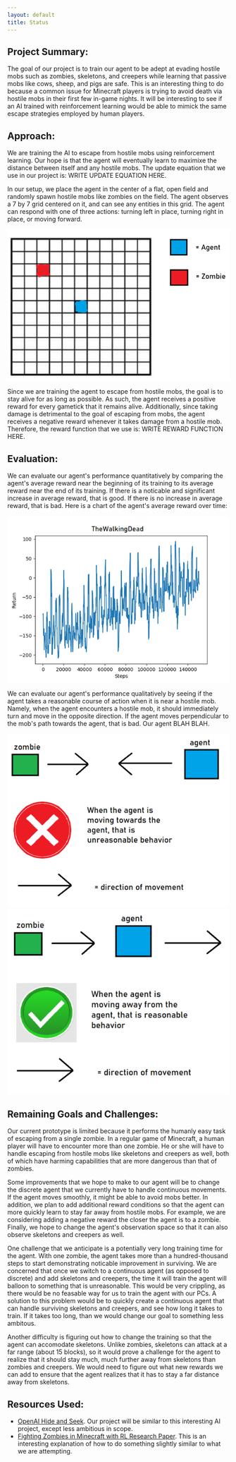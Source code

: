 ```yaml
---
layout: default
title: Status
---
```

## Project Summary: 
The goal of our project is to train our agent to be adept at evading hostile mobs such as zombies, 
skeletons, and creepers while learning that passive mobs like cows, sheep, and pigs are safe. This is an
interesting thing to do because a common issue for Minecraft players is trying to avoid death via hostile mobs 
in their first few in-game nights. It will be interesting to see if an AI trained with reinforcement learning would 
be able to mimick the same escape strategies employed by human players.

## Approach: 
We are training the AI to escape from hostile mobs using reinforcement learning. Our hope is that 
the agent will eventually learn to maximixe the distance between itself and any hostile mobs. 
The update equation that we use in our project is: WRITE UPDATE EQUATION HERE. 

In our setup, we place the agent in the center of a flat, open field and randomly spawn hostile mobs like zombies on the field. The agent observes a 7 by 7
grid centered on it, and can see any entities in this grid. The agent can respond with one of three actions: turning left in place, 
turning right in place, or moving forward.  

![An example setup for the sanity check case](SETUP.png)

Since we are training the agent to escape from hostile mobs, the goal is to stay alive for as long as possible. As such, the agent receives a positive reward for every 
gametick that it remains alive. Additionally, since taking damage is detrimental to the goal of escaping from mobs, the agent receives a negative reward
whenever it takes damage from a hostile mob. Therefore, the reward function that we use is: WRITE REWARD FUNCTION HERE.

## Evaluation:
We can evaluate our agent's performance quantitatively by comparing the agent's average reward near the beginning of its 
training to its average reward near the end of its training. If there is a noticable and significant increase in average 
reward, that is good. If there is no increase in average reward, that is bad. Here is a chart of the agent's average reward over time:  

![The reward graph for sanity check agent](RETURNS.png)

We can evaluate our agent's performance qualitatively by seeing if the agent takes a reasonable course of action when it is near a hostile mob. Namely, 
when the agent encounters a hostile mob, it should immediately turn and move in the opposite direction. If the agent moves perpendicular to the mob's 
path towards the agent, that is bad. Our agent BLAH BLAH.  

![](BAD_BEHAVIOR.png) ![](GOOD_BEHAVIOR.png)

## Remaining Goals and Challenges:
Our current prototype is limited because it performs the humanly easy task of escaping from a single zombie. In a regular game of Minecraft, 
a human player will have to encounter more than one zombie. He or she will have to handle escaping from hostile mobs like skeletons and 
creepers as well, both of which have harming capabilities that are more dangerous than that of zombies. 

Some improvements that we hope to make to our agent will be to change the discrete agent that we currently have to handle continuous movements. 
If the agent moves smoothly, it might be able to avoid mobs better. In addition, we plan to add additional reward conditions so that the agent can
more quickly learn to stay far away from hostile mobs. For example, we are considering adding a negative reward the closer the agent is to a zombie.
Finally, we hope to change the agent's observation space so that it can also observe skeletons and creepers as well.  

One challenge that we anticipate is a potentially very long training time for the agent. With one zombie, the agent takes more than a hundred-thousand
steps to start demonstrating noticable improvement in surviving. We are concerned that once we switch to a continuous agent (as opposed to discrete) and add
skeletons and creepers, the time it will train the agent will balloon to something that is unreasonable. This would be very crippling, as there would be no feasable
way for us to train the agent with our PCs. A solution to this problem would be to quickly create a continuous agent that can handle surviving 
skeletons and creepers, and see how long it takes to train. If it takes too long, than we would change our goal to something less ambitous.

Another difficulty is figuring out how to change the training so that the agent can accomodate skeletons. Unlike zombies, skeletons can attack at a far range
(about 15 blocks), so it would prove a challenge for the agent to realize that it should stay much, much further away from skeletons than zombies and creepers. 
We would need to figure out what new rewards we can add to ensure that the agent realizes that it has to stay a far distance away from skeletons. 

## Resources Used:
- [OpenAI Hide and Seek](https://www.youtube.com/watch?v=Lu56xVlZ40M). Our project will be similar to this interesting 
AI project, except less ambitious in scope. 
- [Fighting Zombies in Minecraft with RL Research Paper](http://cs229.stanford.edu/proj2016/report/UdagawaLeeNarasimhan-FightingZombiesInMinecraftWithDeepReinforcementLearning-report.pdf). 
This is an interesting explanation of how to do something slightly similar to what we are attempting.